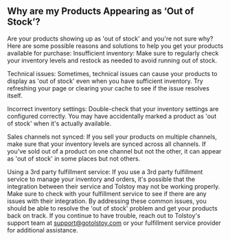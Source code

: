 ## Why are my Products Appearing as ‘Out of Stock’?

Are your products showing up as 'out of stock' and you're not sure why? Here are some possible reasons and solutions to help you get your products available for purchase:
Insufficient inventory: Make sure to regularly check your inventory levels and restock as needed to avoid running out of stock.


Technical issues: Sometimes, technical issues can cause your products to display as 'out of stock' even when you have sufficient inventory. Try refreshing your page or clearing your cache to see if the issue resolves itself.


Incorrect inventory settings: Double-check that your inventory settings are configured correctly. You may have accidentally marked a product as 'out of stock' when it's actually available.


Sales channels not synced: If you sell your products on multiple channels, make sure that your inventory levels are synced across all channels. If you've sold out of a product on one channel but not the other, it can appear as 'out of stock' in some places but not others.


Using a 3rd party fulfillment service: If you use a 3rd party fulfillment service to manage your inventory and orders, it's possible that the integration between their service and Tolstoy may not be working properly. Make sure to check with your fulfillment service to see if there are any issues with their integration.
By addressing these common issues, you should be able to resolve the 'out of stock' problem and get your products back on track. If you continue to have trouble, reach out to Tolstoy's support team at support@gotolstoy.com or your fulfillment service provider for additional assistance.

